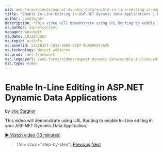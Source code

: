 ```yaml
---
uid: web-forms/videos/aspnet-dynamic-data/enable-in-line-editing-in-aspnet-dynamic-data-applications
title: "Enable In-Line Editing in ASP.NET Dynamic Data Applications | Microsoft Docs"
author: JoeStagner
description: "This video will demonstrate using URL Routing to enable In-Line editing in your ASP.NET Dynamic Data Application."
ms.author: aspnetcontent
manager: wpickett
ms.date: 10/23/2008
ms.topic: article
ms.assetid: a22201df-c031-4505-b3bf-9a0a9667d62b
ms.technology: dotnet-webforms
ms.prod: .net-framework
msc.legacyurl: /web-forms/videos/aspnet-dynamic-data/enable-in-line-editing-in-aspnet-dynamic-data-applications
msc.type: video
---
```

Enable In-Line Editing in ASP.NET Dynamic Data Applications
====================
by [Joe Stagner](https://github.com/JoeStagner)

This video will demonstrate using URL Routing to enable In-Line editing in your ASP.NET Dynamic Data Application.

[&#9654; Watch video (13 minutes)](https://channel9.msdn.com/Blogs/ASP-NET-Site-Videos/enable-in-line-editing-in-aspnet-dynamic-data-applications)

>[!div class="step-by-step"]
[Previous](begin-modifying-dynamic-data-applications-with-url-routing.md)
[Next](how-to-enable-table-specific-routing-in-dynamic-data-applications.md)